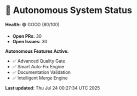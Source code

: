 # 🤖 Autonomous System Status

<!-- Version: 2.6.0 -->

**Health:** 🟢 GOOD (80/100)

- **Open PRs:** 30
- **Open Issues:** 30

**Autonomous Features Active:**

- ✅ Advanced Quality Gate
- ✅ Smart Auto-Fix Engine
- ✅ Documentation Validation
- ✅ Intelligent Merge Engine

**Last updated:** Thu Jul 24 00:27:34 UTC 2025
